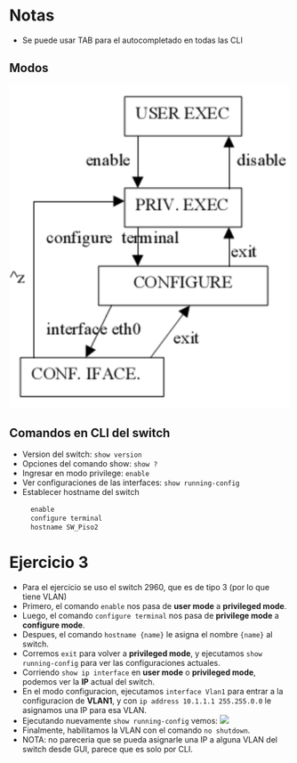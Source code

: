 # Notas
- Se puede usar TAB para el autocompletado en todas las CLI
## Modos
![](Pasted%20image%2020240319151208.png)
## Comandos en CLI del switch
- Version del switch: `show version`
- Opciones del comando show: `show ?`
- Ingresar en modo privilege: `enable`
- Ver configuraciones de las interfaces: `show running-config`
- Establecer hostname del switch
  ```
	enable
	configure terminal
	hostname SW_Piso2
	```

# Ejercicio 3
- Para el ejercicio se uso el switch 2960, que es de tipo 3 (por lo que tiene VLAN)
- Primero, el comando `enable` nos pasa de **user mode** a **privileged mode**.
- Luego, el comando `configure terminal` nos pasa de **privilege mode** a **configure mode**.
- Despues, el comando `hostname {name}` le asigna el nombre `{name}` al switch.
- Corremos `exit` para volver a **privileged mode**, y ejecutamos `show running-config` para ver las configuraciones actuales.
- Corriendo `show ip interface` en **user mode** o **privileged mode**, podemos ver la **IP** actual del switch.
- En el modo configuracion, ejecutamos `interface Vlan1` para entrar a la configuracion de **VLAN1**, y con `ip address 10.1.1.1 255.255.0.0` le asignamos una IP para esa VLAN.
- Ejecutando nuevamente `show running-config` vemos: ![](Pasted%20image%2020240319153811.png)
- Finalmente, habilitamos la VLAN con el comando `no shutdown`.
- NOTA: no pareceria que se pueda asignarle una IP a alguna VLAN del switch desde GUI, parece que es solo por CLI.